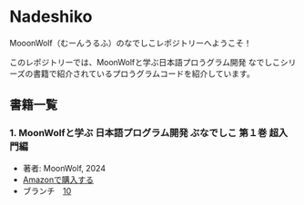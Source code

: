 # Nadeshiko

MooonWolf（むーんうるふ）のなでしこレポジトリーへようこそ！

このレポジトリーでは、MoonWolfと学ぶ日本語プロうグラム開発 なでしこシリーズの書籍で紹介されているプロうグラムコードを紹介しています。

## 書籍一覧

### 1. MoonWolfと学ぶ 日本語プログラム開発 ぶなでしこ 第１巻 超入門編
- 著者: MoonWolf, 2024
- [Amazonで購入する](https://www.amazon.co.jp/dp/B0D94XTRRV)
- ブランチ　[10](https://github.com/moonwolf001/Nadeshiko/tree/10)
